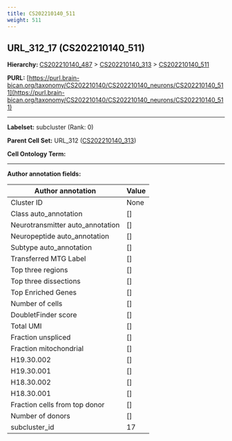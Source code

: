 ```yaml
---
title: CS202210140_511
weight: 511
---
```

## URL_312_17 (CS202210140_511)
<b>Hierarchy: </b>
[CS202210140_487](../CS202210140_487) >
[CS202210140_313](../CS202210140_313) >
[CS202210140_511](../CS202210140_511)

**PURL:** [https://purl.brain-bican.org/taxonomy/CS202210140/CS202210140_neurons/CS202210140_511](https://purl.brain-bican.org/taxonomy/CS202210140/CS202210140_neurons/CS202210140_511)

---


**Labelset:** subcluster (Rank: 0)

**Parent Cell Set:** URL_312 ([CS202210140_313](../CS202210140_313))



**Cell Ontology Term:** 

[MARKER GENES.]: #


---

[TRANSFERRED ANNOTATIONS.]: #


[AUTHOR ANNOTATION FIELDS.]: #


**Author annotation fields:**

| Author annotation | Value |
|-------------------|-------|
|Cluster ID|None|
|Class auto_annotation|[]|
|Neurotransmitter auto_annotation|[]|
|Neuropeptide auto_annotation|[]|
|Subtype auto_annotation|[]|
|Transferred MTG Label|[]|
|Top three regions|[]|
|Top three dissections|[]|
|Top Enriched Genes|[]|
|Number of cells|[]|
|DoubletFinder score|[]|
|Total UMI|[]|
|Fraction unspliced|[]|
|Fraction mitochondrial|[]|
|H19.30.002|[]|
|H19.30.001|[]|
|H18.30.002|[]|
|H18.30.001|[]|
|Fraction cells from top donor|[]|
|Number of donors|[]|
|subcluster_id|17|
